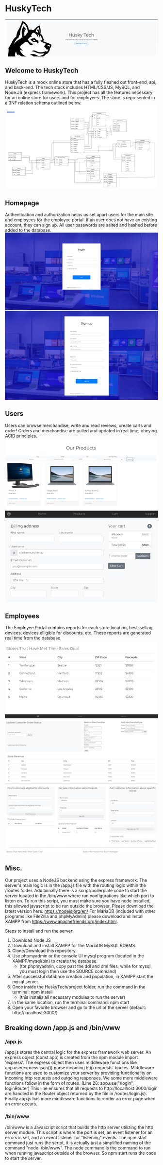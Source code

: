 # HuskyTech
![HuskyTech intro banner](./public/images/huskytech-banner.png)

## Welcome to HuskyTech
HuskyTech is a mock online store that has a fully fleshed out front-end, api, and back-end. The tech stack includes HTML/CSS/JS, MySQL, and Node.JS (express framework). This project has all the features necessary for an online store for users and for employees. The store is represented in a 3NF relation schema outlined below.
![Logical diagram for database](./public/images/erd.png)

## Homepage
Authentication and authorization helps us set apart users for the main site and employees for the employee portal. If an user does not have an existing account, they can sign up. All user passwords are salted and hashed before added to the database.
![Login page](./public/images/login.png)
![Sign up page](./public/images/sign_up.png)


## Users
Users can browse merchandise, write and read reviews, create carts and order! Orders and merchandise are pulled and updated in real time, obeying ACID principles.
![Products Page](./public/images/products_page.png)
![Cart Page](./public/images/cart_page.png)

## Employees
The Employee Portal contains reports for each store location, best-selling devices, devices elligible for discounts, etc. These reports are generated real time from the database.
![Dynamic data](./public/images/dynamic_data.png)
![Employee Homepage](./public/images/e_home.png)
![Employee Report page](./public/images/e_reports.png)

## Misc.
Our project uses a NodeJS backend using the express framework. The server's main logic is in the /app.js file with the routing logic within the /routes folder. Additionally there is a script/boilerplate code to start the server located in the /bin/www where run configurations like which port to listen on. To run this script, you must make sure you have node installed, this allowed javascript to be run outside the browser. Please download the latest version here: https://nodejs.org/en/ For MariaDB (included with other programs like FileZilla and phpMyAdmin) please download and install XAMPP from https://www.apachefriends.org/index.html.

Steps to install and run the server:
1. Download Node.JS
2. Download and install XAMPP for the MariaDB MySQL RDBMS.
3. Clone/Download this repository
4. Use phpmyadmin or the console UI mysql program (located in the XAMPP/mysql/bin) to create the database.
    - (for phpmyadmin, copy past the ddl and dml files, while for mysql, you must login then use the SOURCE command)
5. After successful database creation and population, in XAMPP start the mysql server.
6. Once inside the HuskyTech/project folder, run the command in the terminal: npm install
    - (this installs all necessary modules to run the server)
7. In the same location, run the terminal command: npm start
8. Open your favorite browser and go to the url of the server (default: http://localhost:3000/)

## Breaking down /app.js and /bin/www

### /app.js
/app.js stores the central logic for the express framework web server. An express object (const app) is created from the npm module import 'express'. The express object then uses middleware functions like app.use(express.json()) parse incoming http requests' bodies. Middleware functions are used to customize your server by providing functionality on incoming http requests and outgoing responses. We some more middleware functions follow in the form of routes. (Line 28: app.use("/login", loginRouter) This line ensures that all requests to http://localhost:3000/login are handled in the Router object returned by the file in /routes/login.js). Finally app.js has more middleware functions to render an error page when an error occurs.

### /bin/www
/bin/www is a Javascript script that builds the http server utilizing the http server module. This script is where the port is set, an event listener for an errors is set, and an event listener for "listening" events. The npm start command just runs the script, it is actually just a simplified naming of the command "node ./bin/www". The node command is the command to run when running javascript outside of the browser. So npm start runs the code to start the server.
